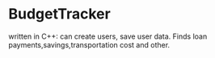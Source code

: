 # BudgetTracker
written in C++: can create users, save user data. Finds loan payments,savings,transportation cost and other.
